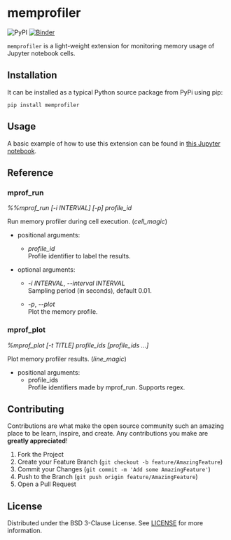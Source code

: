 # memprofiler

![PyPI](https://img.shields.io/pypi/v/memprofiler)
[![Binder](https://mybinder.org/badge_logo.svg)](https://mybinder.org/v2/gh/aleixalcacer/memprofiler/HEAD?filepath=examples/)

`memprofiler` is a light-weight extension for monitoring memory usage of Jupyter notebook cells.


## Installation

It can be installed as a typical Python source package from PyPi using pip:

```
pip install memprofiler
```

## Usage

A basic example of how to use this extension can be found in
[this Jupyter notebook](https://mybinder.org/v2/gh/aleixalcacer/memprofiler/HEAD?filepath=examples/basic.ipynb).

## Reference

### mprof_run

*%%mprof_run [-i INTERVAL] [-p] profile_id*

Run memory profiler during cell execution. (*cell_magic*)

- positional arguments:
    - *profile_id* \
        Profile identifier to label the results.
    
- optional arguments:
  
    - *-i INTERVAL*, *--interval INTERVAL* \
        Sampling period (in seconds), default 0.01.
      
    - *-p*, *--plot* \
        Plot the memory profile.

### mprof_plot

*%mprof_plot [-t TITLE] profile_ids [profile_ids ...]*

Plot memory profiler results. (*line_magic*)

- positional arguments:
    - profile_ids \
        Profile identifiers made by mprof_run. Supports regex.


## Contributing

Contributions are what make the open source community such an amazing place to be learn,
inspire, and create. Any contributions you make are **greatly appreciated**!

1. Fork the Project
2. Create your Feature Branch (`git checkout -b feature/AmazingFeature`)
3. Commit your Changes (`git commit -m 'Add some AmazingFeature'`)
4. Push to the Branch (`git push origin feature/AmazingFeature`)
5. Open a Pull Request


## License

Distributed under the BSD 3-Clause License.
See [LICENSE](https://github.com/aleixalcacer/memprofiler/blob/HEAD/LICENSE) for more information.
